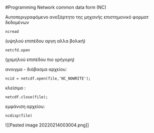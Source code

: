 #Programming
Network common data form (NC)

Αυτοπεριγραφόμενο ανεξάρτητο της μηχανής επιστημονικό φορματ δεδομένων

	ncread 
(υψηλού επιπέδου αργη αλλα βολική)

	netcfd.open
(χαμηλού επιπέδου πιο γρήγορη)

ανοιγμα - διάβασμα αρχείου:

	ncid = netcdf.open(file,'NC_NOWRITE');
κλείσιμο :

	netcdf.close(file);

εμφάνιση αρχείου:

	ncdisp(file)

![[Pasted image 20220214003004.png]]